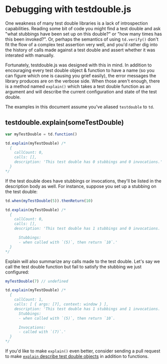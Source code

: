 # Debugging with testdouble.js

One weakness of many test double libraries is a lack of introspection capabilities.
Reading some bit of code you might find a test double and ask "what stubbings
have been set up on this double?" or "how many times has this been invoked?". Or,
perhaps the semantics of using `td.verify()` don't fit the flow of a complex test
assertion very well, and you'd rather dig into the history of calls made against
a test double and assert whether it was interated with manually.

Fortunately, testdouble.js was designed with this in mind. In addition to
encouraging every test double object & function to have a name (so you can figure
which one is causing you grief easily), the error messages the library produces
are on the verbose side. When those aren't enough, there is a method named
`explain()` which takes a test double function as an argument and will describe
the current configuration and state of the test double.

The examples in this document assume you've aliased `testdouble` to `td`.

## testdouble.explain(someTestDouble)


``` javascript
var myTestDouble = td.function()

td.explain(myTestDouble) /*
  {
    callCount: 0,
    calls: [],
    description: 'This test double has 0 stubbings and 0 invocations.'
  }
*/
```

If the test double does have stubbings or invocations, they'll be listed in the
description body as well. For instance, suppose you set up a stubbing on the
test double:

``` javascript
td.when(myTestDouble(5)).thenReturn(10)

td.explain(myTestDouble) /*
  {
    callCount: 0,
    calls: [],
    description: 'This test double has 1 stubbings and 0 invocations.

      Stubbings:
      - when called with `(5)`, then return `10`.'
  }
*/

```

Explain will also summarize any calls made to the test double. Let's say we
call the test double function but fail to satisfy the stubbing we just
configured:

``` javascript
myTestDouble(7) // undefined

td.explain(myTestDouble) /*
  {
    callCount: 1,
    calls: [ { args: [7], context: window } ],
    description: 'This test double has 1 stubbings and 1 invocations.
      Stubbings:
      - when called with `(5)`, then return `10`.

      Invocations:
      - called with `(7)`.'
  }
*/
```

If you'd like to make `explain()` even better, consider sending a pull request
to make [`explain` describe test double objects](https://github.com/testdouble/testdouble.js/issues/48)
in addition to functions.


